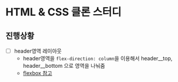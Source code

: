 # HTML & CSS 클론 스터디

## 진행상황

- [ ] header영역 레이아웃
    - header영역을 `flex-direction: column`을 이용해서 header__top, header__bottom 으로 영역을 나눠줌
    - [flexbox 참고](https://developer.mozilla.org/ko/docs/Web/CSS/CSS_Flexible_Box_Layout/Flexbox%EC%9D%98_%EA%B8%B0%EB%B3%B8_%EA%B0%9C%EB%85%90)